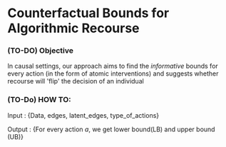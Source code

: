 # Counterfactual Bounds for Algorithmic Recourse 

### (TO-DO) Objective

In causal settings, our approach aims to find the *informative* bounds for every action (in the form of atomic interventions) and suggests whether recourse will 'flip' the decision of an individual

### (TO-Do) HOW TO:

Input : {Data, edges, latent_edges, type_of_actions}

Output : {For every action *a*, we get lower bound(LB) and upper bound (UB)}
